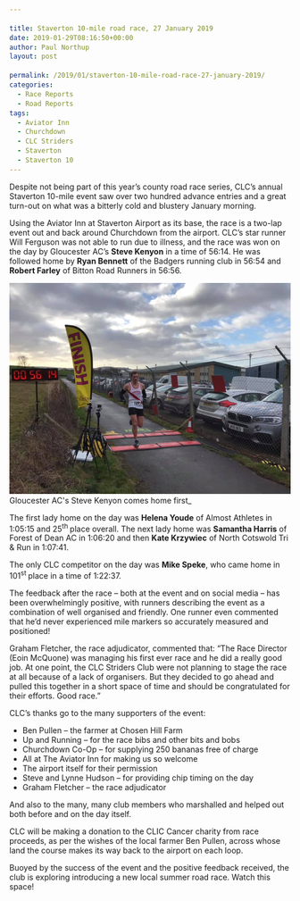 ```yaml
---

title: Staverton 10-mile road race, 27 January 2019
date: 2019-01-29T08:16:50+00:00
author: Paul Northup
layout: post

permalink: /2019/01/staverton-10-mile-road-race-27-january-2019/
categories:
  - Race Reports
  - Road Reports
tags:
  - Aviator Inn
  - Churchdown
  - CLC Striders
  - Staverton
  - Staverton 10
---
```

Despite not being part of this year’s county road race series, CLC’s annual Staverton 10-mile event saw over two hundred advance entries and a great turn-out on what was a bitterly cold and blustery January morning.

Using the Aviator Inn at Staverton Airport as its base, the race is a two-lap event out and back around Churchdown from the airport. CLC’s star runner Will Ferguson was not able to run due to illness, and the race was won on the day by Gloucester AC’s **Steve Kenyon** in a time of 56:14. He was followed home by **Ryan Bennett** of the Badgers running club in 56:54 and **Robert Farley** of Bitton Road Runners in 56:56.

<img src="/Images/2019/01/Steve-Kenyon-Staverton-10-2019.jpg" alt="Steve-Kenyon-Staverton-10-2019">Gloucester AC's Steve Kenyon comes home first_ 

The first lady home on the day was **Helena Youde** of Almost Athletes in 1:05:15 and 25<sup>th </sup>place overall. The next lady home was **Samantha Harris** of Forest of Dean AC in 1:06:20 and then **Kate Krzywiec** of North Cotswold Tri & Run in 1:07:41.

The only CLC competitor on the day was **Mike Speke**, who came home in 101<sup>st </sup>place in a time of 1:22:37.

The feedback after the race – both at the event and on social media – has been overwhelmingly positive, with runners describing the event as a combination of well organised and friendly. One runner even commented that he’d never experienced mile markers so accurately measured and positioned!

Graham Fletcher, the race adjudicator, commented that: “The Race Director (Eoin McQuone) was managing his first ever race and he did a really good job. At one point, the CLC Striders Club were not planning to stage the race at all because of a lack of organisers. But they decided to go ahead and pulled this together in a short space of time and should be congratulated for their efforts. Good race.”

CLC’s thanks go to the many supporters of the event:

  * Ben Pullen – the farmer at Chosen Hill Farm
  * Up and Running – for the race bibs and other bits and bobs
  * Churchdown Co-Op – for supplying 250 bananas free of charge
  * All at The Aviator Inn for making us so welcome
  * The airport itself for their permission
  * Steve and Lynne Hudson – for providing chip timing on the day
  * Graham Fletcher – the race adjudicator

And also to the many, many club members who marshalled and helped out both before and on the day itself.

CLC will be making a donation to the CLIC Cancer charity from race proceeds, as per the wishes of the local farmer Ben Pullen, across whose land the course makes its way back to the airport on each loop.

Buoyed by the success of the event and the positive feedback received, the club is exploring introducing a new local summer road race. Watch this space!

&nbsp;